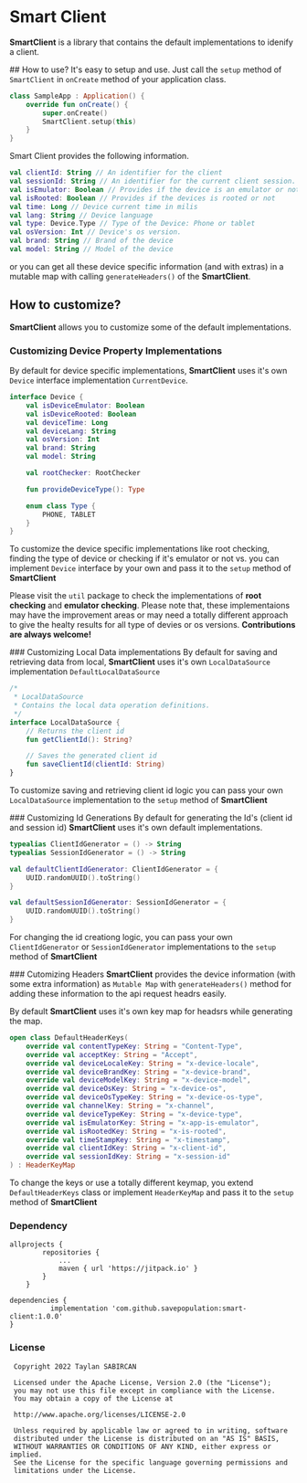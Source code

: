 # Smart Client
**SmartClient** is a library that contains the default implementations to idenify a client.

## How to use?
It's easy to setup and use. Just call the ```setup``` method of ```SmartClient``` in ```onCreate``` method of your application class.

```KOTLIN
class SampleApp : Application() {
    override fun onCreate() {
        super.onCreate()
        SmartClient.setup(this)
    }
}
```
Smart Client provides the following information.
```KOTLIN
val clientId: String // An identifier for the client
val sessionId: String // An identifier for the current client session.
val isEmulator: Boolean // Provides if the device is an emulator or not
val isRooted: Boolean // Provides if the devices is rooted or not
val time: Long // Device current time in milis
val lang: String // Device language
val type: Device.Type // Type of the Device: Phone or tablet
val osVersion: Int // Device's os version.
val brand: String // Brand of the device
val model: String // Model of the device
```

or you can get all these device specific information (and with extras) in a mutable map with calling ```generateHeaders()``` of the **SmartClient**.

## How to customize?
**SmartClient** allows you to customize some of the default implementations.

### Customizing Device Property Implementations
By default for device specific implementations, **SmartClient** uses it's own ```Device``` interface implementation ```CurrentDevice```. 

```KOTLIN
interface Device {
    val isDeviceEmulator: Boolean
    val isDeviceRooted: Boolean
    val deviceTime: Long
    val deviceLang: String
    val osVersion: Int
    val brand: String
    val model: String

    val rootChecker: RootChecker

    fun provideDeviceType(): Type

    enum class Type {
        PHONE, TABLET
    }
}
```

To customize the device specific implementations like root checking, finding the type of device or checking if it's emulator or not vs. you can implement ```Device``` interface by your own and pass it to the ```setup``` method of **SmartClient**

Please visit the ```util``` package to check the implementations of **root checking** and **emulator checking**. Please note that, these implementaions may have the improvement areas or may need a totally different approach to give the healty results for all type of devies or os versions. __Contributions are always welcome!__

### Customizing Local Data implementations
By default for saving and retrieving data from local, **SmartClient** uses it's own ```LocalDataSource``` implementation ```DefaultLocalDataSource```

```KOTLIN
/*
 * LocalDataSource
 * Contains the local data operation definitions.
 */
interface LocalDataSource {
    // Returns the client id
    fun getClientId(): String?

    // Saves the generated client id
    fun saveClientId(clientId: String)
}
```

To customize saving and retrieving client id logic you can pass your own ```LocalDataSource``` implementation to the ```setup``` method of **SmartClient**

### Customizing Id Generations
By default for generating the Id's (client id and session id) **SmartClient** uses it's own default implementations.

```KOTLIN
typealias ClientIdGenerator = () -> String
typealias SessionIdGenerator = () -> String

val defaultClientIdGenerator: ClientIdGenerator = {
    UUID.randomUUID().toString()
}

val defaultSessionIdGenerator: SessionIdGenerator = {
    UUID.randomUUID().toString()
}
```

For changing the id creationg logic, you can pass your own ```ClientIdGenerator``` or ```SessionIdGenerator``` implementations to the ```setup``` method of **SmartClient**

### Cutomizing Headers
**SmartClient** provides the device information (with some extra information) as ```Mutable Map``` with ```generateHeaders()``` method for adding these information to the api request headrs easily.

By default **SmartClient** uses it's own key map for headsrs while generating the map.

```KOTLIN
open class DefaultHeaderKeys(
    override val contentTypeKey: String = "Content-Type",
    override val acceptKey: String = "Accept",
    override val deviceLocaleKey: String = "x-device-locale",
    override val deviceBrandKey: String = "x-device-brand",
    override val deviceModelKey: String = "x-device-model",
    override val deviceOsKey: String = "x-device-os",
    override val deviceOsTypeKey: String = "x-device-os-type",
    override val channelKey: String = "x-channel",
    override val deviceTypeKey: String = "x-device-type",
    override val isEmulatorKey: String = "x-app-is-emulator",
    override val isRootedKey: String = "x-is-rooted",
    override val timeStampKey: String = "x-timestamp",
    override val clientIdKey: String = "x-client-id",
    override val sessionIdKey: String = "x-session-id"
) : HeaderKeyMap
```
To change the keys or use a totally different keymap, you extend ```DefaultHeaderKeys``` class or implement  ```HeaderKeyMap``` and pass it to the ```setup``` method of **SmartClient**

### Dependency<br>
```
allprojects {
		repositories {
			...
			maven { url 'https://jitpack.io' }
		}
	}
  ```
  ```
  dependencies {
	        implementation 'com.github.savepopulation:smart-client:1.0.0'	
  }
  ```
  ### License
  ```
   Copyright 2022 Taylan SABIRCAN

   Licensed under the Apache License, Version 2.0 (the "License");
   you may not use this file except in compliance with the License.
   You may obtain a copy of the License at

   http://www.apache.org/licenses/LICENSE-2.0

   Unless required by applicable law or agreed to in writing, software
   distributed under the License is distributed on an "AS IS" BASIS,
   WITHOUT WARRANTIES OR CONDITIONS OF ANY KIND, either express or implied.
   See the License for the specific language governing permissions and
   limitations under the License.
 ```


